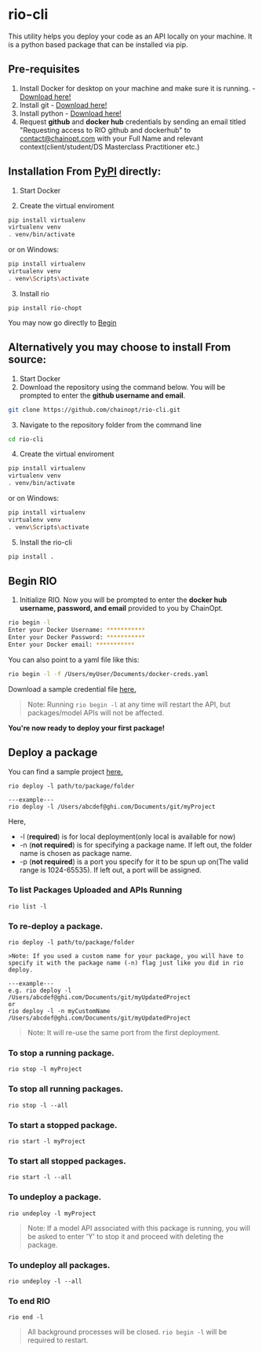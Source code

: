 # rio-cli
This utility helps you deploy your code as an API locally on your machine.  It is a python based package that can be installed via pip.

## Pre-requisites
1. Install Docker for desktop on your machine and make sure it is running. - [Download here!](https://www.docker.com/products/docker-desktop)
2. Install git - [Download here!](https://git-scm.com/downloads)
3. Install python - [Download here!](https://www.python.org/downloads/)
4. Request **github** and **docker hub** credentials by sending an email titled "Requesting access to RIO github and dockerhub" to contact@chainopt.com with your Full Name and relevant context(client/student/DS Masterclass Practitioner etc.) 

## Installation From [PyPI](https://pypi.python.org/pypi/rio-chopt/) directly:

1. Start Docker

2. Create the virtual enviroment
```bash
pip install virtualenv
virtualenv venv
. venv/bin/activate
```
or on Windows:
```bash
pip install virtualenv
virtualenv venv
. venv\Scripts\activate
```

3. Install rio
```
pip install rio-chopt
```
You may now go directly to [Begin](#Begin)

## Alternatively you may choose to install From source:

1. Start Docker
2. Download the repository using the command below. You will be prompted to enter the **github username and email**.
```bash
git clone https://github.com/chainopt/rio-cli.git
```
3. Navigate to the repository folder from the command line
```bash
cd rio-cli
```
4. Create the virtual enviroment
```bash
pip install virtualenv
virtualenv venv
. venv/bin/activate
```
or on Windows:
```bash
pip install virtualenv
virtualenv venv
. venv\Scripts\activate
```

5. Install the rio-cli

```bash
pip install .
```


## <a name="Begin"></a>Begin RIO
1. Initialize RIO. Now you will be prompted to enter the **docker hub username, password, and email** provided to you by ChainOpt.
```bash
rio begin -l
Enter your Docker Username: ***********  
Enter your Docker Password: ***********
Enter your Docker email: ***********
```
You can also point to a yaml file like this:
```bash
rio begin -l -f /Users/myUser/Documents/docker-creds.yaml
```
Download a sample credential file [here.](https://github.com/chainopt/rio-cli/tree/main/samples/credentials.yaml)

>Note: Running `rio begin -l` at any time will restart the API, but packages/model APIs will not be affected. 


**You're now ready to deploy your first package!**


## Deploy a package
You can find a sample project [here.](https://github.com/chainopt/rio-cli/tree/main/samples/myProject)

```
rio deploy -l path/to/package/folder

---example---
rio deploy -l /Users/abcdef@ghi.com/Documents/git/myProject
```
Here,
* -l (**required**) is for local deployment(only local is available for now) 
* -n (**not required**) is for specifying a package name. If left out, the folder name is chosen as package name. 
* -p (**not required**) is a port you specify for it to be spun up on(The valid range is 1024-65535). If left out, a port will be assigned. 

### To list Packages Uploaded and APIs Running
```
rio list -l
```

### To re-deploy a package.
```
rio deploy -l path/to/package/folder

>Note: If you used a custom name for your package, you will have to specify it with the package name (-n) flag just like you did in rio deploy.

---example---
e.g. rio deploy -l /Users/abcdef@ghi.com/Documents/git/myUpdatedProject
or
rio deploy -l -n myCustomName /Users/abcdef@ghi.com/Documents/git/myUpdatedProject
```
>Note: It will re-use the same port from the first deployment.

### To stop a running package.
```
rio stop -l myProject
```
### To stop all running packages.
```
rio stop -l --all
```

### To start a stopped package.
```
rio start -l myProject
```
### To start all stopped packages.
```
rio start -l --all
```

### To undeploy a package.
```
rio undeploy -l myProject
```
>Note: If a model API associated with this package is running, you will be asked to enter 'Y' to stop it and proceed with deleting the package.

### To undeploy all packages.
```
rio undeploy -l --all
```


### To end RIO
```
rio end -l
```
>All background processes will be closed. `rio begin -l` will be required to restart.
